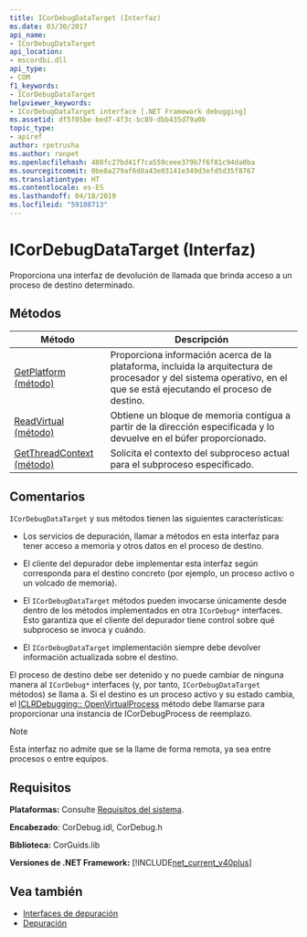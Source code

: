 ```yaml
---
title: ICorDebugDataTarget (Interfaz)
ms.date: 03/30/2017
api_name:
- ICorDebugDataTarget
api_location:
- mscordbi.dll
api_type:
- COM
f1_keywords:
- ICorDebugDataTarget
helpviewer_keywords:
- ICorDebugDataTarget interface [.NET Framework debugging]
ms.assetid: df5f05be-bed7-4f3c-bc89-dbb435d79a0b
topic_type:
- apiref
author: rpetrusha
ms.author: ronpet
ms.openlocfilehash: 480fc27bd41f7ca559ceee379b7f6f81c94da0ba
ms.sourcegitcommit: 0be8a279af6d8a43e03141e349d3efd5d35f8767
ms.translationtype: HT
ms.contentlocale: es-ES
ms.lasthandoff: 04/18/2019
ms.locfileid: "59188713"
---
```

# <a name="icordebugdatatarget-interface"></a>ICorDebugDataTarget (Interfaz)
Proporciona una interfaz de devolución de llamada que brinda acceso a un proceso de destino determinado.  
  
## <a name="methods"></a>Métodos  
  
|Método|Descripción|  
|------------|-----------------|  
|[GetPlatform (método)](../../../../docs/framework/unmanaged-api/debugging/icordebugdatatarget-getplatform-method.md)|Proporciona información acerca de la plataforma, incluida la arquitectura de procesador y del sistema operativo, en el que se está ejecutando el proceso de destino.|  
|[ReadVirtual (método)](../../../../docs/framework/unmanaged-api/debugging/icordebugdatatarget-readvirtual-method.md)|Obtiene un bloque de memoria contigua a partir de la dirección especificada y lo devuelve en el búfer proporcionado.|  
|[GetThreadContext (método)](../../../../docs/framework/unmanaged-api/debugging/icordebugdatatarget-getthreadcontext-method.md)|Solicita el contexto del subproceso actual para el subproceso especificado.|  
  
## <a name="remarks"></a>Comentarios  
 `ICorDebugDataTarget` y sus métodos tienen las siguientes características:  
  
-   Los servicios de depuración, llamar a métodos en esta interfaz para tener acceso a memoria y otros datos en el proceso de destino.  
  
-   El cliente del depurador debe implementar esta interfaz según corresponda para el destino concreto (por ejemplo, un proceso activo o un volcado de memoria).  
  
-   El `ICorDebugDataTarget` métodos pueden invocarse únicamente desde dentro de los métodos implementados en otra `ICorDebug*` interfaces. Esto garantiza que el cliente del depurador tiene control sobre qué subproceso se invoca y cuándo.  
  
-   El `ICorDebugDataTarget` implementación siempre debe devolver información actualizada sobre el destino.  
  
 El proceso de destino debe ser detenido y no puede cambiar de ninguna manera al `ICorDebug*` interfaces (y, por tanto, `ICorDebugDataTarget` métodos) se llama a. Si el destino es un proceso activo y su estado cambia, el [ICLRDebugging:: OpenVirtualProcess](../../../../docs/framework/unmanaged-api/debugging/iclrdebugging-openvirtualprocess-method.md) método debe llamarse para proporcionar una instancia de ICorDebugProcess de reemplazo.  
  
> [!NOTE]
>  Esta interfaz no admite que se la llame de forma remota, ya sea entre procesos o entre equipos.  
  
## <a name="requirements"></a>Requisitos  
 **Plataformas:** Consulte [Requisitos del sistema](../../../../docs/framework/get-started/system-requirements.md).  
  
 **Encabezado**: CorDebug.idl, CorDebug.h  
  
 **Biblioteca:** CorGuids.lib  
  
 **Versiones de .NET Framework:** [!INCLUDE[net_current_v40plus](../../../../includes/net-current-v40plus-md.md)]  
  
## <a name="see-also"></a>Vea también

- [Interfaces de depuración](../../../../docs/framework/unmanaged-api/debugging/debugging-interfaces.md)
- [Depuración](../../../../docs/framework/unmanaged-api/debugging/index.md)
